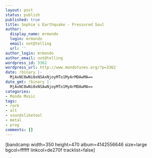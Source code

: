 ```yaml
---
layout: post
status: publish
published: true
title: Sophie´s Earthquake - Pressured Soul
author:
  display_name: mrmondo
  login: mrmondo
  email: not@telling
  url: ''
author_login: mrmondo
author_email: not@telling
wordpress_id: 3362
wordpress_url: http://www.mondotunes.org/?p=3362
date: !binary |-
  MjAxNC0wNi0xNSAxNjoyMTo1MyArMDAwMA==
date_gmt: !binary |-
  MjAxNC0wNi0xNSAwNjoyMTo1MyArMDAwMA==
categories:
- Mondo Music
tags:
- rock
- alt
- soundsliketool
- metal
- prog
comments: []
---
```

[bandcamp width=350 height=470 album=4142556646 size=large bgcol=ffffff linkcol=de270f tracklist=false]
